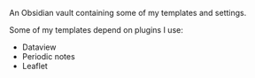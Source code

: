 An Obsidian vault containing some of my templates and settings.

Some of my templates depend on plugins I use:

- Dataview
- Periodic notes
- Leaflet